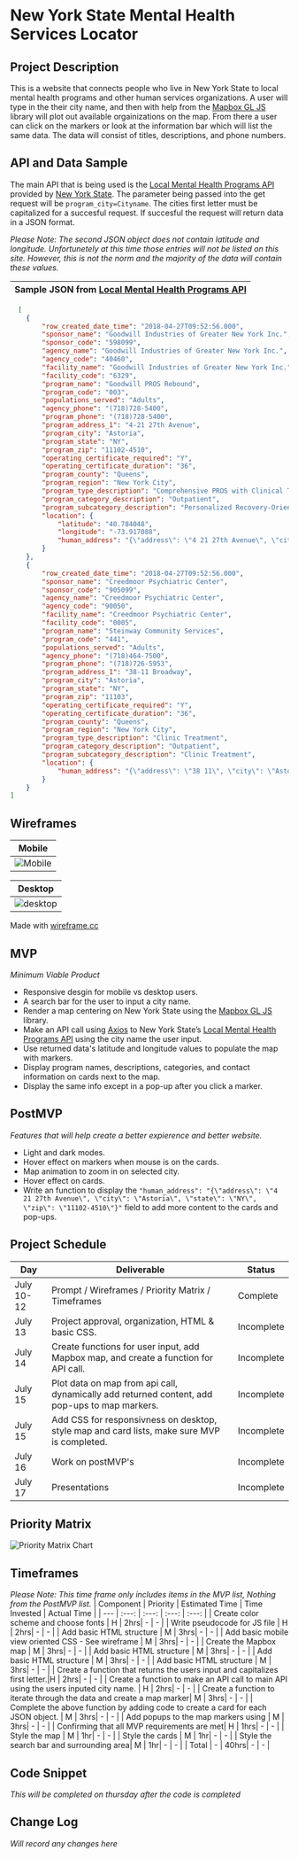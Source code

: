 # New York State Mental Health Services Locator

## Project Description

This is a website that connects people who live in New York State to local mental health programs and other human services organizations. A user will type in the their city name, and then with help from the [Mapbox GL JS](https://www.mapbox.com/) library will plot out available orgainizations on the map. From there a user can click on the markers or look at the information bar which will list the same data. The data will consist of titles, descriptions, and phone numbers. 

## API and Data Sample

The main API that is being used is the [Local Mental Health Programs API](https://data.ny.gov/Human-Services/Local-Mental-Health-Programs/6nvr-tbv8) provided by [New York State](https://data.ny.gov/). The parameter being passed into the get request will be `program_city=Cityname`. The cities first letter must be capitalized for a succesful request. If succesful the request will return data in a JSON format. 

*Please Note: The second JSON object does not contain latitude and longitude. Unfortunetely at this time those entries will not be listed on this site. However, this is not the norm and the majority of the data will contain these values.*
 

|  Sample JSON from [Local Mental Health Programs API](https://data.ny.gov/Human-Services/Local-Mental-Health-Programs/6nvr-tbv8) |
:-------------------------:|

```JSON
  [
    {
        "row_created_date_time": "2018-04-27T09:52:56.000",
        "sponsor_name": "Goodwill Industries of Greater New York Inc.",
        "sponsor_code": "598099",
        "agency_name": "Goodwill Industries of Greater New York Inc.",
        "agency_code": "40460",
        "facility_name": "Goodwill Industries of Greater New York Inc.",
        "facility_code": "6329",
        "program_name": "Goodwill PROS Rebound",
        "program_code": "003",
        "populations_served": "Adults",
        "agency_phone": "(718)728-5400",
        "program_phone": "(718)728-5400",
        "program_address_1": "4-21 27th Avenue",
        "program_city": "Astoria",
        "program_state": "NY",
        "program_zip": "11102-4510",
        "operating_certificate_required": "Y",
        "operating_certificate_duration": "36",
        "program_county": "Queens",
        "program_region": "New York City",
        "program_type_description": "Comprehensive PROS with Clinical Treatment",
        "program_category_description": "Outpatient",
        "program_subcategory_description": "Personalized Recovery-Oriented Services",
        "location": {
            "latitude": "40.784048",
            "longitude": "-73.917088",
            "human_address": "{\"address\": \"4 21 27th Avenue\", \"city\": \"Astoria\", \"state\": \"NY\", \"zip\": \"11102-4510\"}"
        }
    },
    {
        "row_created_date_time": "2018-04-27T09:52:56.000",
        "sponsor_name": "Creedmoor Psychiatric Center",
        "sponsor_code": "905099",
        "agency_name": "Creedmoor Psychiatric Center",
        "agency_code": "90050",
        "facility_name": "Creedmoor Psychiatric Center",
        "facility_code": "0005",
        "program_name": "Steinway Community Services",
        "program_code": "441",
        "populations_served": "Adults",
        "agency_phone": "(718)464-7500",
        "program_phone": "(718)726-5953",
        "program_address_1": "38-11 Broadway",
        "program_city": "Astoria",
        "program_state": "NY",
        "program_zip": "11103",
        "operating_certificate_required": "Y",
        "operating_certificate_duration": "36",
        "program_county": "Queens",
        "program_region": "New York City",
        "program_type_description": "Clinic Treatment",
        "program_category_description": "Outpatient",
        "program_subcategory_description": "Clinic Treatment",
        "location": {
            "human_address": "{\"address\": \"38 11\", \"city\": \"Astoria\", \"state\": \"NY\", \"zip\": \"11103\"}"
        }
    }
]
```



## Wireframes

|  Mobile            |
:-------------------------:|
|![Mobile](https://git.generalassemb.ly/HenryCook/super-project/blob/master/wire-frames/Screen%20Shot%202020-07-11%20at%203.57.52%20PM.png?raw=true)|


| Desktop            |
:-------------------------:|
|![desktop](https://git.generalassemb.ly/HenryCook/super-project/blob/master/wire-frames/Screen%20Shot%202020-07-11%20at%204.05.25%20PM.png?raw=true)| 

Made with [wireframe.cc](https://wireframe.cc/)


## MVP 

*Minimum Viable Product*

- Responsive desgin for mobile vs desktop users. 
- A search bar for the user to input a city name.
- Render a map centering on New York State using the [Mapbox GL JS](https://www.mapbox.com/) library.
- Make an API call using [Axios](https://github.com/axios/axios) to New York State’s  [Local Mental Health Programs API](https://data.ny.gov/Human-Services/Local-Mental-Health-Programs/6nvr-tbv8) using the city name the user input. 
- Use returned data's latitude and longitude values to populate the map with markers.
- Display program names, descriptions, categories, and contact information on cards next to the map. 
- Display the same info except in a pop-up after you click a marker. 


## PostMVP  

*Features that will help create a better expierence and better website.*

- Light and dark modes.
- Hover effect on markers when mouse is on the cards.
- Map animation to zoom in on selected city. 
- Hover effect on cards.
- Write an function to display the ```"human_address": "{\"address\": \"4 21 27th Avenue\", \"city\": \"Astoria\", \"state\": \"NY\", \"zip\": \"11102-4510\"}"``` field to add more content to the cards and pop-ups.


## Project Schedule

|  Day | Deliverable | Status
|---|---| ---|
|July 10-12| Prompt / Wireframes / Priority Matrix / Timeframes | Complete
|July 13| Project approval, organization, HTML & basic CSS.| Incomplete
|July 14| Create functions for user input, add Mapbox map, and create a function for API call.| Incomplete
|July 15| Plot data on map from api call, dynamically add returned content, add pop-ups to map markers. | Incomplete
|July 15| Add CSS for responsivness on desktop, style map and card lists, make sure MVP is completed. | Incomplete
|July 16| Work on postMVP's | Incomplete
|July 17| Presentations | Incomplete

## Priority Matrix

![Priority Matrix Chart](https://git.generalassemb.ly/HenryCook/super-project/blob/master/Priority-Matrix/Untitled%20Diagram.png?raw=true)

## Timeframes

*Please Note: This time frame only includes items in the MVP list, Nothing from the PostMVP list.*
| Component | Priority | Estimated Time | Time Invested | Actual Time |
| --- | :---: |  :---: | :---: | :---: |
| Create color scheme and choose fonts | H | 2hrs| - | - |
| Write pseudocode for JS file | H | 2hrs| - | - |
| Add basic HTML structure | M | 3hrs| - | - |
| Add basic mobile view oriented CSS - See wireframe | M | 3hrs| - | - |
| Create the Mapbox map | M | 3hrs| - | - |
| Add basic HTML structure | M | 3hrs| - | - |
| Add basic HTML structure | M | 3hrs| - | - |
| Add basic HTML structure | M | 3hrs| - | - |
| Create a function that returns the users input and capitalizes first letter.|H | 2hrs| - | - |
| Create a function to make an API call to main API using the users inputed city name. | H | 2hrs| - | - |
| Create a function to iterate through the data and create a map marker| M | 3hrs| - | - | 
| Complete the above function by adding code to create a card for each JSON object. | M | 3hrs| - | - |
| Add popups to the map markers using | M | 3hrs| - | - |
| Confirming that all MVP requirements are met| H | 1hrs| - | - |
| Style the map | M | 1hr| - | - |
| Style the cards | M | 1hr| - | - |
| Style the search bar and surrounding area| M | 1hr| - | - |
| Total | - | 40hrs| - | - |

## Code Snippet

*This will be completed on thursday after the code is completed*

## Change Log

*Will record any changes here*
